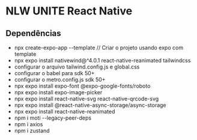 # NLW UNITE React Native

## Dependências
- npx create-expo-app --template // Criar o projeto usando expo com template
- npx expo install nativewind@^4.0.1 react-native-reanimated tailwindcss
- configurar o arquivo tailwind.config.js e global.css
- configurar o babel para sdk 50+
- configurar o metro.config.js sdk 50+
- npx expo install expo-font @expo-google-fonts/roboto
- npx expo install expo-image-picker
- npx expo install react-native-svg react-native-qrcode-svg
- npx expo install @react-native-async-storage/async-storage
- npx expo install react-native-reanimated
- npm i moti --legacy-peer-deps
- npm i axios
- npm i zustand
 